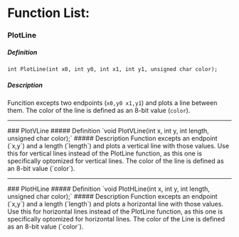 # Function List:
### PlotLine
##### Definition
`int PlotLine(int x0, int y0, int x1, int y1, unsigned char color);`
##### Description
Funcition excepts two endpoints (`x0,y0 x1,y1`) and plots a line between them. The color of the line is defined as an 8-bit value (`color`).
<hr>
### PlotVLine
##### Definition
`void PlotVLine(int x, int y, int length, unsigned char color);`
##### Description 
Function excepts an endpoint (`x,y`) and a length (`length`) and plots a vertical line with those values. Use this for vertical lines instead of the PlotLine function, as this one is specifically optomized for vertical lines. The color of the line is defined as an 8-bit value (`color`).  
<hr>
### PlotHLine
##### Definition
`void PlotHLine(int x, int y, int length, unsigned char color);`
##### Description
Function excepts an endpoint (`x,y`) and a length (`length`) and plots a horizontal line with those values. Use this for horizontal lines instead of the PlotLine function, as this one is specifically optomized for horizontal lines. The color of the Line is defined as an 8-bit value (`color`).
